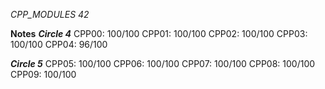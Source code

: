 *CPP_MODULES 42*

**Notes**
***Circle 4***
CPP00: 100/100
CPP01: 100/100
CPP02: 100/100
CPP03: 100/100
CPP04: 96/100

***Circle 5***
CPP05: 100/100
CPP06: 100/100
CPP07: 100/100
CPP08: 100/100
CPP09: 100/100
